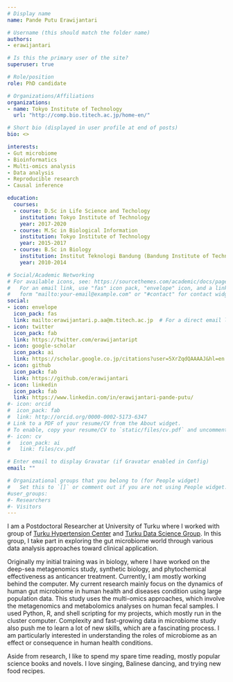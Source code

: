 ```yaml
---
# Display name
name: Pande Putu Erawijantari

# Username (this should match the folder name)
authors:
- erawijantari

# Is this the primary user of the site?
superuser: true

# Role/position
role: PhD candidate

# Organizations/Affiliations
organizations:
- name: Tokyo Institute of Technology
  url: "http://comp.bio.titech.ac.jp/home-en/"

# Short bio (displayed in user profile at end of posts)
bio: <>

interests:
- Gut microbiome
- Bioinformatics
- Multi-omics analysis
- Data analysis
- Reproducible research
- Causal inference

education:
  courses:
  - course: D.Sc in Life Science and Techology
    institution: Tokyo Institute of Technology
    year: 2017-2020
  - course: M.Sc in Biological Information
    institution: Tokyo Institute of Technology
    year: 2015-2017
  - course: B.Sc in Biology
    institution: Institut Teknologi Bandung (Bandung Institute of Technology)
    year: 2010-2014

# Social/Academic Networking
# For available icons, see: https://sourcethemes.com/academic/docs/page-builder/#icons
#   For an email link, use "fas" icon pack, "envelope" icon, and a link in the
#   form "mailto:your-email@example.com" or "#contact" for contact widget.
social:
- icon: envelope
  icon_pack: fas
  link: mailto:erawijantari.p.aa@m.titech.ac.jp  # For a direct email link, use "mailto:erawijantari.p.aa@m.titech.ac.jp".
- icon: twitter
  icon_pack: fab
  link: https://twitter.com/erawijantaript
- icon: google-scholar
  icon_pack: ai
  link: https://scholar.google.co.jp/citations?user=5XrZqdQAAAAJ&hl=en
- icon: github
  icon_pack: fab
  link: https://github.com/erawijantari
- icon: linkedin
  icon_pack: fab
  link: https://www.linkedin.com/in/erawijantari-pande-putu/
#- icon: orcid
#  icon_pack: fab
#  link: http://orcid.org/0000-0002-5173-6347
# Link to a PDF of your resume/CV from the About widget.
# To enable, copy your resume/CV to `static/files/cv.pdf` and uncomment the lines below.
#- icon: cv
#   icon_pack: ai
#   link: files/cv.pdf

# Enter email to display Gravatar (if Gravatar enabled in Config)
email: ""

# Organizational groups that you belong to (for People widget)
#   Set this to `[]` or comment out if you are not using People widget.
#user_groups:
#- Researchers
#- Visitors
---
```



I am a Postdoctoral Researcher at University of Turku where I worked with group of [Turku Hypertension Center](https://www.hypertensioncenter.org/) and [Turku Data Science Group](http://datascience.utu.fi/). In this group, I take part in exploring the gut microbiome world through various data analysis approaches toward clinical application.

Originally my initial training was in biology, where I have worked on the deep-sea metagenomics study, synthetic biology, and phytochemical effectiveness as anticancer treatment. Currently, I am mostly working behind the computer. My current research mainly focus on the dynamics of human gut microbiome in  human health and diseases condition using large population data. This study uses the multi-omics approaches, which involve the metagenomics and metabolomics analyses on human fecal samples. I used Python, R, and shell scripting for my projects, which mostly run in the cluster computer. Complexity and fast-growing data in microbiome study also push me to learn a lot of new skills, which are a fascinating process. I am particularly interested in understanding the roles of microbiome as an effect or consequence in human health conditions.

Aside from research, I like to spend my spare time reading, mostly popular science books and novels. I love singing, Balinese dancing, and trying new food recipes. 
